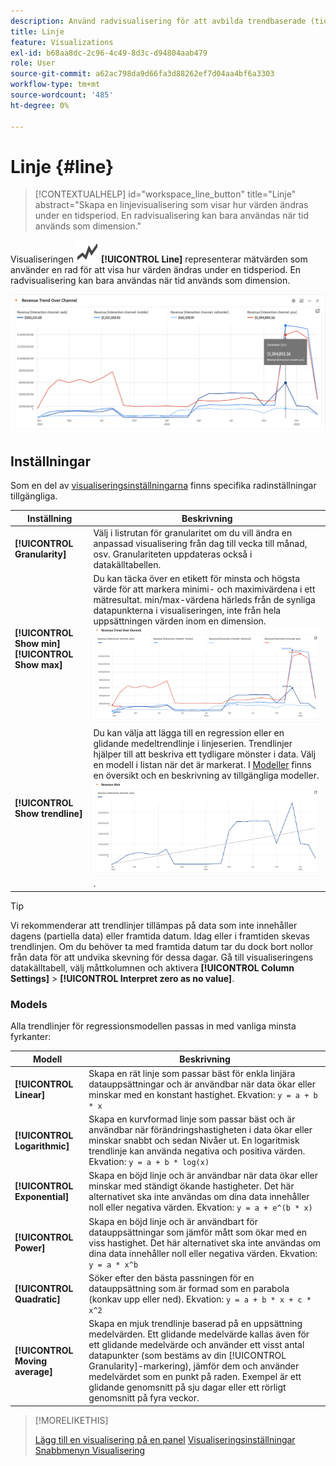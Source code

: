 ```yaml
---
description: Använd radvisualisering för att avbilda trendbaserade (tidsbaserade) datauppsättningar
title: Linje
feature: Visualizations
exl-id: b68aa8dc-2c96-4c49-8d3c-d94804aab479
role: User
source-git-commit: a62ac798da9d66fa3d88262ef7d04aa4bf6a3303
workflow-type: tm+mt
source-wordcount: '485'
ht-degree: 0%

---
```


# Linje {#line}

<!-- markdownlint-disable MD034 -->

>[!CONTEXTUALHELP]
>id="workspace_line_button"
>title="Linje"
>abstract="Skapa en linjevisualisering som visar hur värden ändras under en tidsperiod. En radvisualisering kan bara användas när tid används som dimension."

<!-- markdownlint-enable MD034 -->


Visualiseringen ![GraphTrend](/help/assets/icons/GraphTrend.svg) **[!UICONTROL Line]** representerar mätvärden som använder en rad för att visa hur värden ändras under en tidsperiod. En radvisualisering kan bara användas när tid används som dimension.

<!--
>[!NOTE]
>
>The Line visualization soon feature [intelligent captions](/help/analysis-workspace/visualizations/intelligent-captions.md).

The Line visualization represents metrics using a line to show how values change over a period of time. A line chart can be used only when time is used as a dimension.
-->

![Radvisualisering](assets/line-viz.png)


## Inställningar

Som en del av [visualiseringsinställningarna](freeform-analysis-visualizations.md#settings) finns specifika radinställningar tillgängliga.

| Inställning | Beskrivning |
|---|---|
| **[!UICONTROL Granularity]** | Välj i listrutan för granularitet om du vill ändra en anpassad visualisering från dag till vecka till månad, osv. Granulariteten uppdateras också i datakälltabellen. |
| **[!UICONTROL Show min]** <br/>**[!UICONTROL Show max]** | Du kan täcka över en etikett för minsta och högsta värde för att markera minimi- och maximivärdena i ett mätresultat. min/max-värdena härleds från de synliga datapunkterna i visualiseringen, inte från hela uppsättningen värden inom en dimension.<br/>![En övertäckning med etiketten för minsta och högsta värde.](assets/min-max-labels.png) |
| **[!UICONTROL Show trendline]** | Du kan välja att lägga till en regression eller en glidande medeltrendlinje i linjeserien. Trendlinjer hjälper till att beskriva ett tydligare mönster i data. Välj en modell i listan när det är markerat. I [Modeller](#models) finns en översikt och en beskrivning av tillgängliga modeller.<br/>![Linjär trendlinje](assets/show-linear-trendline.png). |

>[!TIP]
>
>Vi rekommenderar att trendlinjer tillämpas på data som inte innehåller dagens (partiella data) eller framtida datum. Idag eller i framtiden skevas trendlinjen. Om du behöver ta med framtida datum tar du dock bort nollor från data för att undvika skevning för dessa dagar. Gå till visualiseringens datakälltabell, välj måttkolumnen och aktivera **[!UICONTROL Column Settings]** > **[!UICONTROL Interpret zero as no value]**.



### Models

Alla trendlinjer för regressionsmodellen passas in med vanliga minsta fyrkanter:

| Modell | Beskrivning |
| --- | --- |
| **[!UICONTROL Linear]** | Skapa en rät linje som passar bäst för enkla linjära datauppsättningar och är användbar när data ökar eller minskar med en konstant hastighet. Ekvation: `y = a + b * x` |
| **[!UICONTROL Logarithmic]** | Skapa en kurvformad linje som passar bäst och är användbar när förändringshastigheten i data ökar eller minskar snabbt och sedan Nivåer ut. En logaritmisk trendlinje kan använda negativa och positiva värden. Ekvation: `y = a + b * log(x)` |
| **[!UICONTROL Exponential]** | Skapa en böjd linje och är användbar när data ökar eller minskar med ständigt ökande hastigheter. Det här alternativet ska inte användas om dina data innehåller noll eller negativa värden. Ekvation: `y = a + e^(b * x)` |
| **[!UICONTROL Power]** | Skapa en böjd linje och är användbart för datauppsättningar som jämför mått som ökar med en viss hastighet. Det här alternativet ska inte användas om dina data innehåller noll eller negativa värden. Ekvation: `y = a * x^b` |
| **[!UICONTROL Quadratic]** | Söker efter den bästa passningen för en datauppsättning som är formad som en parabola (konkav upp eller ned). Ekvation: `y = a + b * x + c * x^2` |
| **[!UICONTROL Moving average]** | Skapa en mjuk trendlinje baserad på en uppsättning medelvärden. Ett glidande medelvärde kallas även för ett glidande medelvärde och använder ett visst antal datapunkter (som bestäms av din [!UICONTROL Granularity]-markering), jämför dem och använder medelvärdet som en punkt på raden. Exempel är ett glidande genomsnitt på sju dagar eller ett rörligt genomsnitt på fyra veckor. |

>[!MORELIKETHIS]
>
>[Lägg till en visualisering på en panel](/help/analysis-workspace/visualizations/freeform-analysis-visualizations.md#add-visualizations-to-a-panel)
>[Visualiseringsinställningar](/help/analysis-workspace/visualizations/freeform-analysis-visualizations.md#settings)
>[Snabbmenyn Visualisering ](/help/analysis-workspace/visualizations/freeform-analysis-visualizations.md#context-menu)
>

